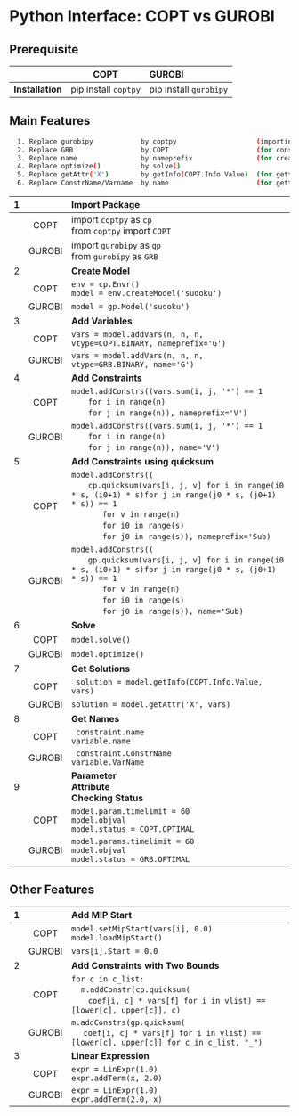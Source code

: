 # Python Interface: COPT vs GUROBI

## Prerequisite

|  | COPT | GUROBI |
|:---: | :---: | :---    |
|**Installation** | pip install `coptpy` | pip install `gurobipy` |

## Main Features
```bash
  1. Replace gurobipy            by coptpy                    (importing pakcage)
  2. Replace GRB                 by COPT                      (for constant values)
  3. Replace name                by nameprefix                (for creating names)
  4. Replace optimize()          by solve() 
  5. Replace getAttr('X')        by getInfo(COPT.Info.Value)  (for getting solutions)
  6. Replace ConstrName/Varname  by name                      (for getting names)
```
| 1 || **Import Package** |
|:---: | :---: | :---    |
||COPT| import `coptpy` as `cp` <br> from `coptpy` import `COPT` 
||GUROBI| import `gurobipy` as `gp` <br>  from `gurobipy` as `GRB` |
| 2 | | **Create Model** |
||COPT  | ```env = cp.Envr()``` <br> ```model = env.createModel('sudoku')``` 
||GUROBI| ```model = gp.Model('sudoku')``` |
| 3 ||**Add Variables**  | 
||COPT  |``` vars = model.addVars(n, n, n, vtype=COPT.BINARY, nameprefix='G') ``` 
||GUROBI| ``` vars = model.addVars(n, n, n, vtype=GRB.BINARY, name='G') ``` |
|  4|  |**Add Constraints**|
||COPT | ```model.addConstrs((vars.sum(i, j, '*') == 1``` </br>&nbsp;&nbsp;&nbsp;&nbsp;&nbsp;&nbsp; ```for i in range(n)``` </br>&nbsp;&nbsp;&nbsp;&nbsp;&nbsp;&nbsp; ```for j in range(n)), nameprefix='V') ``` |
||GUROBI| ```model.addConstrs((vars.sum(i, j, '*') == 1``` </br>&nbsp;&nbsp;&nbsp;&nbsp;&nbsp;&nbsp; ```for i in range(n)``` </br>&nbsp;&nbsp;&nbsp;&nbsp;&nbsp;&nbsp; ```for j in range(n)), name='V') ``` |
| 5 ||**Add Constraints using quicksum** | 
||COPT| ```model.addConstrs((``` </br>&nbsp;&nbsp;&nbsp;&nbsp;&nbsp;&nbsp; ```cp.quicksum(vars[i, j, v] for i in range(i0 * s, (i0+1) * s)for j in range(j0 * s, (j0+1) * s)) == 1``` </br>&nbsp;&nbsp;&nbsp;&nbsp;&nbsp;&nbsp;&nbsp;&nbsp;&nbsp;&nbsp;&nbsp;&nbsp; ```for v in range(n)``` </br>&nbsp;&nbsp;&nbsp;&nbsp;&nbsp;&nbsp;&nbsp;&nbsp;&nbsp;&nbsp;&nbsp;&nbsp; ```for i0 in range(s)``` </br>&nbsp;&nbsp;&nbsp;&nbsp;&nbsp;&nbsp;&nbsp;&nbsp;&nbsp;&nbsp;&nbsp;&nbsp; ```for j0 in range(s)), nameprefix='Sub)``` | 
||GUROBI| ```model.addConstrs((``` </br>&nbsp;&nbsp;&nbsp;&nbsp;&nbsp;&nbsp; ```gp.quicksum(vars[i, j, v] for i in range(i0 * s, (i0+1) * s)for j in range(j0 * s, (j0+1) * s)) == 1``` </br>&nbsp;&nbsp;&nbsp;&nbsp;&nbsp;&nbsp;&nbsp;&nbsp;&nbsp;&nbsp;&nbsp;&nbsp; ```for v in range(n)``` </br>&nbsp;&nbsp;&nbsp;&nbsp;&nbsp;&nbsp;&nbsp;&nbsp;&nbsp;&nbsp;&nbsp;&nbsp; ```for i0 in range(s)``` </br>&nbsp;&nbsp;&nbsp;&nbsp;&nbsp;&nbsp;&nbsp;&nbsp;&nbsp;&nbsp;&nbsp;&nbsp; ```for j0 in range(s)), name='Sub)``` |
|  6| |**Solve** | 
||COPT| ```model.solve()``` | 
||GUROBI |```model.optimize()``` |
|  7|  |**Get Solutions** | 
||COPT| ``` solution = model.getInfo(COPT.Info.Value, vars)``` |
||GUROBI| ```solution = model.getAttr('X', vars)``` |
|  8|  |**Get Names** | 
||COPT| ``` constraint.name``` <br> ```variable.name``` |
||GUROBI| ``` constraint.ConstrName``` <br> ```variable.VarName``` |
| 9| |**Parameter**<br>**Attribute**<br>**Checking Status** | 
||COPT |```model.param.timelimit = 60``` <br> ```model.objval``` <br> ```model.status = COPT.OPTIMAL``` | 
||GUROBI | ```model.params.timelimit = 60``` <br> ```model.objval``` <br> ```model.status = GRB.OPTIMAL``` |


## Other Features

| 1 |   | **Add MIP Start**  |
|:---: | :---: | :---    |
||COPT| ```model.setMipStart(vars[i], 0.0)``` <br> ```model.loadMipStart()``` | 
||GUROBI |```vars[i].Start = 0.0``` |
| 2||**Add Constraints with Two Bounds**| 
||COPT | ```for c in c_list:``` </br>&nbsp;&nbsp;&nbsp;&nbsp;```m.addConstr(cp.quicksum(``` </br>&nbsp;&nbsp;&nbsp;&nbsp;&nbsp;&nbsp; ```coef[i, c] * vars[f] for i in vlist) == [lower[c], upper[c]], c)``` |
||GUROBI | ```m.addConstrs(gp.quicksum(``` </br>&nbsp;&nbsp;&nbsp;&nbsp; ```coef[i, c] * vars[f] for i in vlist) == [lower[c], upper[c]] for c in c_list, "_")``` |
|3||**Linear Expression** | 
||COPT |```expr = LinExpr(1.0)``` <br> ```expr.addTerm(x, 2.0)``` |
||GUROBI | ```expr = LinExpr(1.0)``` <br> ```expr.addTerm(2.0, x)``` |

